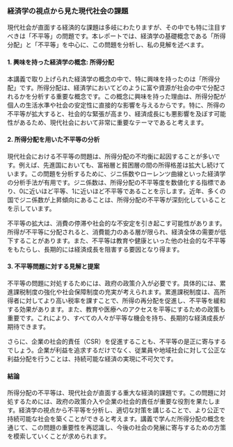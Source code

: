 ### 経済学の視点から見た現代社会の課題

現代社会が直面する経済的な課題は多岐にわたりますが、その中でも特に注目すべきは「不平等」の問題です。本レポートでは、経済学の基礎概念である「所得分配」と「不平等」を中心に、この問題を分析し、私の見解を述べます。

#### 1. 興味を持った経済学の概念: 所得分配

本講義で取り上げられた経済学の概念の中で、特に興味を持ったのは「所得分配」です。所得分配は、経済学においてどのように富や資源が社会の中で分配されるかを分析する重要な概念です。この概念に興味を持った理由は、所得分配が個人の生活水準や社会の安定性に直接的な影響を与えるからです。特に、所得の不平等が拡大すると、社会的な緊張が高まり、経済成長にも悪影響を及ぼす可能性があるため、現代社会において非常に重要なテーマであると考えます。

#### 2. 所得分配を用いた不平等の分析

現代社会における不平等の問題は、所得分配の不均衡に起因することが多いです。例えば、先進国においても、富裕層と貧困層の間の所得格差は拡大し続けています。この問題を分析するために、ジニ係数やローレンツ曲線といった経済学の分析手法が有用です。ジニ係数は、所得分配の不平等度を数値化する指標であり、0に近いほど平等、1に近いほど不平等であることを示します。近年、多くの国でジニ係数が上昇傾向にあることは、所得分配の不平等が深刻化していることを示しています。

不平等の拡大は、消費の停滞や社会的な不安定を引き起こす可能性があります。所得が不平等に分配されると、消費能力のある層が限られ、経済全体の需要が低下することがあります。また、不平等は教育や健康といった他の社会的な不平等をもたらし、長期的には経済成長を阻害する要因となり得ます。

#### 3. 不平等問題に対する見解と提案

不平等の問題に対処するためには、政府の政策介入が必要です。具体的には、累進課税制度の強化や社会保障制度の充実が考えられます。累進課税制度は、高所得者に対してより高い税率を課すことで、所得の再分配を促進し、不平等を緩和する効果があります。また、教育や医療へのアクセスを平等にするための政策も重要です。これにより、すべての人々が平等な機会を持ち、長期的な経済成長が期待できます。

さらに、企業の社会的責任（CSR）を促進することも、不平等の是正に寄与するでしょう。企業が利益を追求するだけでなく、従業員や地域社会に対して公正な利益分配を行うことは、持続可能な経済の実現に不可欠です。

#### 結論

所得分配の不平等は、現代社会が直面する重大な経済的課題です。この問題に対処するためには、政府の政策介入や企業の社会的責任が重要な役割を果たします。経済学の視点から不平等を分析し、適切な対策を講じることで、より公正で持続可能な社会を築くことができると考えます。講義で学んだ所得分配の概念を通じて、この問題の重要性を再認識し、今後の社会の発展に寄与するための方策を模索していくことが求められます。